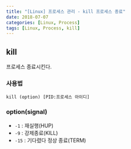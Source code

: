 ```yaml
---
title: "[Linux] 프로세스 관리 - kill 프로세스 종료"
date: 2018-07-07
categories: [Linux, Process]
tags: [Linux, Process, kill]
---
```


## kill
프로세스 종료시킨다.

### 사용법
```
kill (option) [PID:프로세스 아이디]
```

### option(signal)
- `-1` : 재실행(HUP)
- `-9` : 강제종료(KILL)
- `-15` : 기다렸다 정상 종료(TERM)